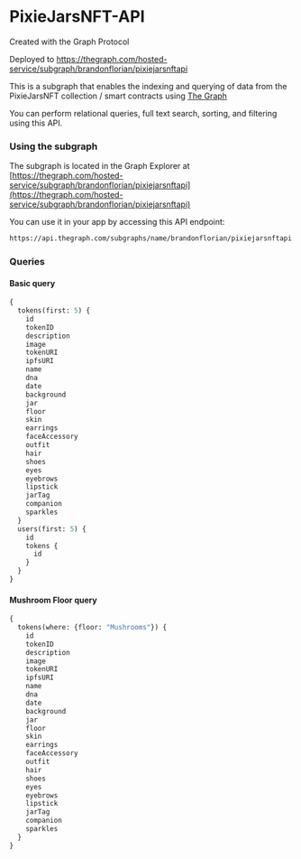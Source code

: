 # PixieJarsNFT-API

Created with the Graph Protocol

Deployed to https://thegraph.com/hosted-service/subgraph/brandonflorian/pixiejarsnftapi


This is a subgraph that enables the indexing and querying of data from the PixieJarsNFT collection / smart contracts using [The Graph](https://thegraph.com/)

You can perform relational queries, full text search, sorting, and filtering using this API.

### Using the subgraph

The subgraph is located in the Graph Explorer at [https://thegraph.com/hosted-service/subgraph/brandonflorian/pixiejarsnftapi](https://thegraph.com/hosted-service/subgraph/brandonflorian/pixiejarsnftapi)

You can use it in your app by accessing this API endpoint:

```markdown
https://api.thegraph.com/subgraphs/name/brandonflorian/pixiejarsnftapi
```

### Queries

#### Basic query

```graphql
{
  tokens(first: 5) {
    id
    tokenID
    description
    image
    tokenURI
    ipfsURI
    name
    dna
    date
    background
    jar
    floor
    skin
    earrings
    faceAccessory
    outfit
    hair
    shoes
    eyes
    eyebrows
    lipstick
    jarTag
    companion
    sparkles
  }
  users(first: 5) {
    id
    tokens {
      id
    }
  }
}
```


#### Mushroom Floor query

```graphql
{
  tokens(where: {floor: "Mushrooms"}) {
    id
    tokenID
    description
    image
    tokenURI
    ipfsURI
    name
    dna
    date
    background
    jar
    floor
    skin
    earrings
    faceAccessory
    outfit
    hair
    shoes
    eyes
    eyebrows
    lipstick
    jarTag
    companion
    sparkles
  }
}
```
